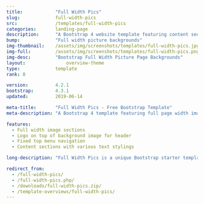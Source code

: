 ```yaml
---
title:            "Full Width Pics"
slug:             full-width-pics
src:              /templates/full-width-pics
categories:       landing-page
description:      "A Bootstrap 4 website template featuring content sections with full page width image backgrounds"
bump:             "Full width picture backgrounds"
img-thumbnail:    /assets/img/screenshots/templates/full-width-pics.jpg
img-full:         /assets/img/screenshots/templates/full-width-pics.png
img-desc:         "Bootstrap Full Width Picture Page Backgrounds"
layout:		    	  overview-theme
type:             template
rank: 8

version:          4.2.1
bootstrap:        4.3.1
updated:          2019-06-14

meta-title:       "Full Width Pics - Free Bootstrap Template"
meta-description: "A Bootstrap 4 template featuring full page width image backgrounds. All Start Bootstrap templates are free to download and open source."

features:
  - Full width image sections
  - Logo on top of background image for header
  - Fixed top menu navigation
  - Content sections with various text stylings

long-description: "Full Width Pics is a unique Bootstrap starter template for a landing page or a one page website. It features full width image sections with an option to include a logo in the header along with other custom design elements."

redirect_from:
  - /full-width-pics/
  - /full-width-pics.php/
  - /downloads/full-width-pics.zip/
  - /template-overviews/full-width-pics/
---
```

